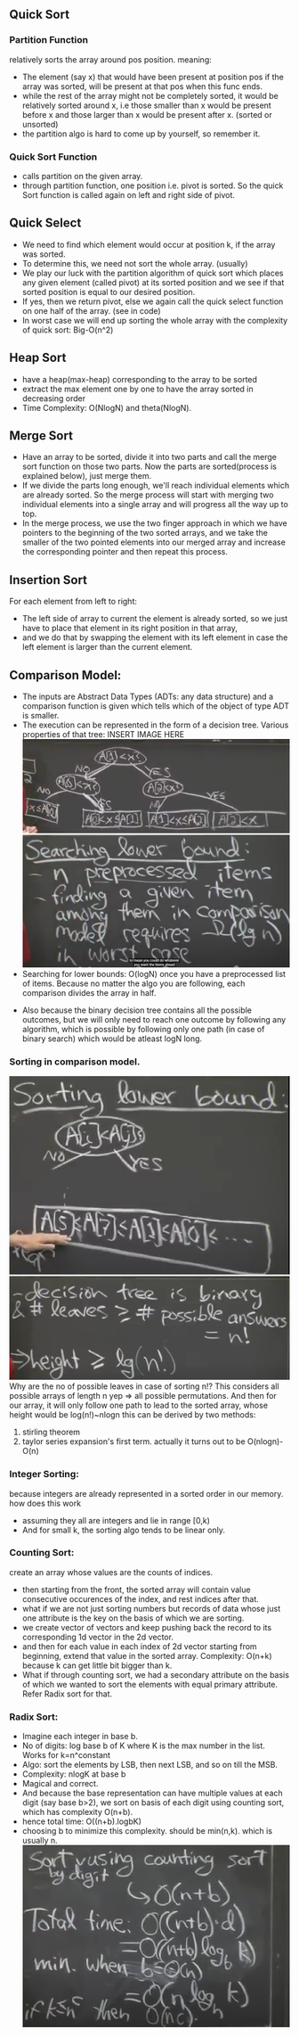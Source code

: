 ## Quick Sort
### Partition Function
relatively sorts the array around pos position. meaning:
- The element (say x) that would have been present at position pos if the array was sorted, will be present at that pos when this func ends.
- while the rest of the array might not be completely sorted, it would be relatively sorted around x, i.e those smaller than x would be present before x and those larger than x would be present after x. (sorted or unsorted)
- the partition algo is hard to come up by yourself, so remember it.
### Quick Sort Function
- calls partition on the given array.
- through partition function, one position i.e. pivot is sorted. So the quick Sort function is called again on left and right side of pivot.
## Quick Select
- We need to find which element would occur at position k, if the array was sorted.
- To determine this, we need not sort the whole array. (usually)
- We play our luck with the partition algorithm of quick sort which places any given element (called pivot) at its sorted position and we see if that sorted position is equal to our desired position. 
- If yes, then we return pivot, else we again call the quick select function on one half of the array. (see in code)
- In worst case we will end up sorting the whole array with the complexity of quick sort: Big-O(n^2)
## Heap Sort
- have a heap(max-heap) corresponding to the array to be sorted
- extract the max element one by one to have the array sorted in decreasing order
- Time Complexity: O(NlogN) and theta(NlogN).
## Merge Sort
- Have an array to be sorted, divide it into two parts and call the merge sort function on those two parts. Now the parts are sorted(process is explained below), just merge them.
- If we divide the parts long enough, we'll reach individual elements which are already sorted. So the merge process will start with merging two individual elements into a single array and will progress all the way up to top.
- In the merge process, we use the two finger approach in which we have pointers to the beginning of the two sorted arrays, and we take the smaller of the two pointed elements into our merged array and increase the corresponding pointer and then repeat this process.
## Insertion Sort
For each element from left to right:
- The left side of array to current the element is already sorted, so we just have to place that element in its right position in that array, 
- and we do that by swapping the element with its left element in case the left element is larger than the current element.

## Comparison Model:
- The inputs are Abstract Data Types (ADTs: any data structure) and a comparison function is given which tells which of the object of type ADT is smaller.
- The execution can be represented in the form of a decision tree. Various properties of that tree:
INSERT IMAGE HERE
![alt text](image.png)
![alt text](image-1.png)
- Searching for lower bounds:
 O(logN) once you have a preprocessed list of items. Because no matter the algo you are following, each comparison divides the array in half.
 + Also because the binary decision tree contains all the possible outcomes, but we will only need to reach one outcome by following any algorithm, which is possible by following only one path (in case of binary search) which would be atleast logN long.

 ### Sorting in comparison model.
 ![alt text](image-3.png)
 ![alt text](image-2.png)
 Why are the no of possible leaves in case of sorting n!? This considers all possible arrays of length n yep => all possible permutations.
 And then for our array, it will only follow one path to lead to the sorted array, whose height would be log(n!)~nlogn
this can be derived by two methods:
1. stirling theorem
2. taylor series expansion's first term.
actually it turns out to be O(nlogn)-O(n)

### Integer Sorting:
because integers are already represented in a sorted order in our memory.
how does this work
- assuming they all are integers and lie in range [0,k)
- And for small k, the sorting algo tends to be linear only.

### Counting Sort:
create an array whose values are the counts of indices.
- then starting from the front, the sorted array will contain value consecutive occurences of the index, and rest indices after that.
- what if we are not just sorting numbers but records of data whose just one attribute is the key on the basis of which we are sorting.
- we create vector of vectors and keep pushing back the record to its corresponding 1d vector in the 2d vector.
- and then for each value in each index of 2d vector starting from beginning, extend that value in the sorted array.
Complexity: O(n+k) because k can get little bit bigger than k.
- What if through counting sort, we had a secondary attribute on the basis of which we wanted to sort the elements with equal primary attribute.
Refer Radix sort for that.

### Radix Sort:
- Imagine each integer in base b.
- No of digits: log base b of K where K is the max number in the list. Works for k=n^constant
- Algo: sort the elements by LSB, then next LSB, and so on till the MSB.
- Complexity: nlogK at base b
- Magical and correct.
- And because the base representation can have multiple values at each digit (say base b>2), we sort on basis of each digit using counting sort, which has complexity O(n+b).
- hence total time: O((n+b).logbK)
- choosing b to minimize this complexity. should be min(n,k). which is usually n.
![alt text](image-4.png)